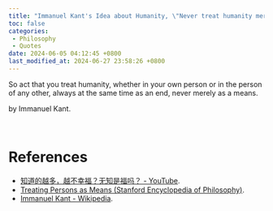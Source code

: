 ```yaml
---
title: "Immanuel Kant's Idea about Humanity, \"Never treat humanity merely as a means.\""
toc: false
categories:
 - Philosophy
 - Quotes
date: 2024-06-05 04:12:45 +0800
last_modified_at: 2024-06-27 23:58:26 +0800
---
```


<div class="quote--left" markdown="1">

So act that you treat humanity, whether in your own person or in the person of any other, always at the same time as an end, never merely as a means.

by Immanuel Kant.

</div>

<br>

# References

- [知道的越多，越不幸福？无知是福吗？ - YouTube](https://www.youtube.com/watch?v=0ua7vuXg8BY).
- [Treating Persons as Means (Stanford Encyclopedia of Philosophy)](https://plato.stanford.edu/entries/persons-means/).
- [Immanuel Kant - Wikipedia](https://en.wikipedia.org/wiki/Immanuel_Kant).

